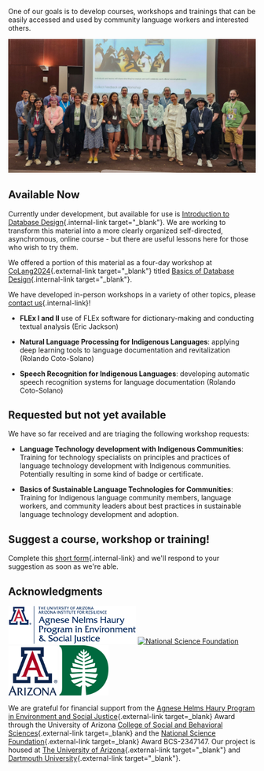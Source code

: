 One of our goals is to develop courses, workshops and trainings that can be easily accessed and used by community language workers and interested others.

<p align="center">
  <a href="https://ailt.arizona.edu/courses/intro-to-databases/colang"><img class="shadow" src="../img/people/intro-to-dbs.jpg" alt="Students and facilitators from the Basics of Database Design workshop at CoLang, June 2024"></a>
</p>

## Available Now

Currently under development, but available for use is [Introduction to Database Design](https://ailt.arizona.edu/courses/intro-to-databases/){.internal-link target="_blank"}.  We are working to transform this material into a more clearly organized self-directed, asynchromous, online course - but there are useful lessons here for those who wish to try them.

We offered a portion of this material as a four-day workshop at [CoLang2024](https://www.colang2024.org/){.external-link target="_blank"} titled [Basics of Database Design](https://ailt.arizona.edu/courses/intro-to-databases/colang/){.internal-link target="_blank"}.

We have developed in-person workshops in a variety of other topics, please [contact us](./contact.md){.internal-link}!

- **FLEx I and II** use of FLEx software for dictionary-making and conducting textual analysis (Eric Jackson)

- **Natural Language Processing for Indigenous Languages**: applying deep learning tools to language documentation and revitalization (Rolando Coto-Solano)

- **Speech Recognition for Indigenous Languages**: developing automatic speech recognition systems for language documentation (Rolando Coto-Solano)

## Requested but not yet available

We have so far received and are triaging the following workshop requests:

- **Language Technology development with Indigenous Communities**: Training for technology specialists on principles and practices of language technology development with Indigenous communities. Potentially resulting in some kind of badge or certificate.

- **Basics of Sustainable Language Technologies for Communities**:
Training for Indigenous language community members, language workers, and community leaders about best practices in sustainable language technology development and adoption. 

## Suggest a course, workshop or training!

Complete this [short form](https://forms.gle/n7kht1euBYcsUA3j8){.internal-link} and we'll respond to your suggestion as soon as we're able.


## Acknowledgments

<p align="left">
  <a href="https://www.haury.arizona.edu"><img src="../img/logos/haury.png" alt="The Haury Foundation" width="260px"></a>
  <a href="https://nsf.gov"><img src="../img/logos/nsf.png" alt="National Science Foundation" width="135px"></a>
  <a href="https://arizona.edu"><img src="../img/logos/uaz.png" alt="University of Arizona" width="100px"></a>
  <a href="https://dartmouth.edu"><img src="../img/logos/dartmouth.png" alt="Dartmouth University" width="100px"></a>
</p>

We are grateful for financial support from the [Agnese Helms Haury Program in Environment and Social Justice](/){.external-link target=_blank} Award through the University of Arizona [College of Social and Behavioral Sciences](https://sbs.arizona.edu){.external-link target=_blank} and the [National Science Foundation](https://nsf.gov){.external-link target=_blank} Award BCS-2347147.  Our project is housed at [The University of Arizona](https://arizona.edu){.external-link target="_blank"} and [Dartmouth University](https://dartmouth.edu){.external-link target="_blank"}.


